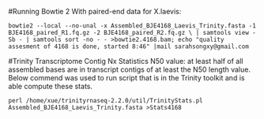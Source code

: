 #Running Bowtie 2
With paired-end data for X.laevis:
```
bowtie2 --local --no-unal -x Assembled_BJE4168_Laevis_Trinity.fasta -1 BJE4168_paired_R1.fq.gz -2 BJE4168_paired_R2.fq.gz \ | samtools view -Sb - | samtools sort -no - - >bowtie2.4168.bam; echo "quality assesment of 4168 is done, started 8:46" |mail sarahsongxy@gmail.com
```
#Trinity Transcriptome Contig Nx Statistics
N50 value: at least half of all assembled bases are in transcript contigs of at least the N50 length value.
Below commend was used to run script that is in the Trinity toolkit and is able compute these stats. 
```
perl /home/xue/trinityrnaseq-2.2.0/util/TrinityStats.pl Assembled_BJE4168_Laevis_Trinity.fasta >Stats4168
```
